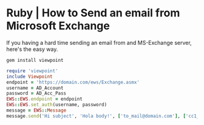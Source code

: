 # Ruby \| How to Send an email from Microsoft Exchange

If you having a hard time sending an email from and MS-Exchange server, here's the easy way.

```text
gem install viewpoint
```

```ruby
require 'viewpoint'
include Viewpoint
endpoint = 'https://domain.com/ews/Exchange.asmx'
username = AD_Account
password = AD_Acc_Pass
EWS::EWS.endpoint = endpoint
EWS::EWS.set_auth(username, password)
message = EWS::Message
message.send('Hi subject', 'Hola body!', ['to_mail@domain.com'], ['cc1_mail@domain.com', 'cc2_mail@domain.com'])r);" (actually changes the password)
```



